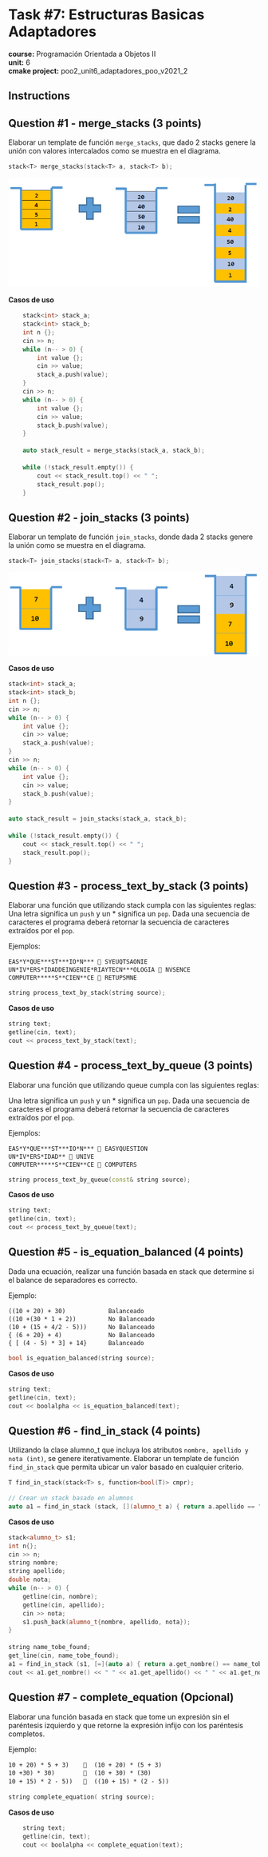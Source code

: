 # Task #7: Estructuras Basicas Adaptadores  
**course:** Programación Orientada a Objetos II  
**unit:** 6  
**cmake project:** poo2_unit6_adaptadores_poo_v2021_2
## Instructions

## Question #1 - merge_stacks (3 points)
Elaborar un template de función `merge_stacks`, que dado 2 stacks genere la unión con valores intercalados como se muestra en el diagrama.
```cpp
stack<T> merge_stacks(stack<T> a, stack<T> b);
```

![img.png](img.png)

**Casos de uso**
```cpp
    stack<int> stack_a;
    stack<int> stack_b;
    int n {};
    cin >> n;
    while (n-- > 0) {
        int value {};
        cin >> value;
        stack_a.push(value);
    }
    cin >> n;
    while (n-- > 0) {
        int value {};
        cin >> value;
        stack_b.push(value);
    }
    
    auto stack_result = merge_stacks(stack_a, stack_b);
    
    while (!stack_result.empty()) {
        cout << stack_result.top() << " ";
        stack_result.pop();
    }
```

## Question #2 - join_stacks (3 points)
Elaborar un template de función `join_stacks`, donde
dada 2 stacks genere la unión como se muestra en el
diagrama.

```cpp
stack<T> join_stacks(stack<T> a, stack<T> b);
```
![img_1.png](img_1.png)

**Casos de uso**
```cpp
stack<int> stack_a;
stack<int> stack_b;
int n {};
cin >> n;
while (n-- > 0) {
    int value {};
    cin >> value;
    stack_a.push(value);
}
cin >> n;
while (n-- > 0) {
    int value {};
    cin >> value;
    stack_b.push(value);
}

auto stack_result = join_stacks(stack_a, stack_b);

while (!stack_result.empty()) {
    cout << stack_result.top() << " ";
    stack_result.pop();
}
```

## Question #3 - process_text_by_stack (3 points)

Elaborar una función que utilizando stack cumpla con las siguientes reglas:
Una letra significa un `push` y un * significa un `pop`. Dada una secuencia de
caracteres el programa deberá retornar la secuencia de caracteres extraídos por el
`pop`.

Ejemplos:
```
EAS*Y*QUE***ST***IO*N***  SYEUQTSAONIE
UN*IV*ERS*IDADDEINGENIE*RIAYTECN***OLOGIA  NVSENCE
COMPUTER*****S**CIEN**CE  RETUPSMNE
```

```cpp
string process_text_by_stack(string source);
```

**Casos de uso**
```cpp
string text;
getline(cin, text);
cout << process_text_by_stack(text);
```

## Question #4 - process_text_by_queue (3 points)
Elaborar una función que utilizando queue cumpla con las siguientes reglas:

Una letra significa un `push` y un * significa un `pop`. Dada una secuencia de
caracteres el programa deberá retornar la secuencia de caracteres extraídos por el
`pop`.

Ejemplos:
```
EAS*Y*QUE***ST***IO*N***  EASYQUESTION
UN*IV*ERS*IDAD**  UNIVE
COMPUTER*****S**CIEN**CE  COMPUTERS
```

```cpp
string process_text_by_queue(const& string source); 
```

**Casos de uso**
```cpp
string text;
getline(cin, text);
cout << process_text_by_queue(text);
```

## Question #5 - is_equation_balanced (4 points)

Dada una ecuación, realizar una función basada en stack que determine si el balance de separadores es correcto.

Ejemplo:
```
((10 + 20) + 30)            Balanceado
((10 +(30 * 1 + 2))         No Balanceado
(10 + (15 + 4/2 - 5)))      No Balanceado
{ (6 + 20} + 4)             No Balanceado
{ [ (4 - 5) * 3] + 14}      Balanceado
```

```cpp
bool is_equation_balanced(string source);
```

**Casos de uso**
```cpp
string text;
getline(cin, text);
cout << boolalpha << is_equation_balanced(text);
```

## Question #6 - find_in_stack (4 points)

Utilizando la clase alumno_t que incluya los atributos `nombre, apellido y nota (int)`, se genere iterativamente. 
Elaborar un template de función `find_in_stack` que permita ubicar un valor basado en cualquier criterio.
```cpp
T find_in_stack(stack<T> s, function<bool(T)> cmpr);
```

```cpp
// Crear un stack basado en alumnos
auto a1 = find_in_stack (stack, [](alumno_t a) { return a.apellido == "Perez"; });
```

**Casos de uso**
```cpp
stack<alumno_t> s1;
int n{};
cin >> n;
string nombre;
string apellido;
double nota;
while (n-- > 0) {
    getline(cin, nombre);
    getline(cin, apellido);
    cin >> nota;
    s1.push_back(alumno_t{nombre, apellido, nota});
}

string name_tobe_found;
get_line(cin, name_tobe_found);
a1 = find_in_stack (s1, [=](auto a) { return a.get_nombre() == name_tobe_found; });
cout << a1.get_nombre() << " " << a1.get_apellido() << " " << a1.get_nota() << endl;
```

## Question #7 - complete_equation (Opcional)

Elaborar una función basada en stack que tome un expresión sin el paréntesis izquierdo y que retorne la expresión infijo con los paréntesis completos.

Ejemplo:
```markdown
10 + 20) * 5 + 3)      (10 + 20) * (5 + 3) 
10 +30) * 30)          (10 + 30) * (30)
10 + 15) * 2 - 5))     ((10 + 15) * (2 - 5))
```

```cpp
string complete_equation( string source);
```
**Casos de uso**
```cpp
    string text;
    getline(cin, text);
    cout << boolalpha << complete_equation(text);
```

